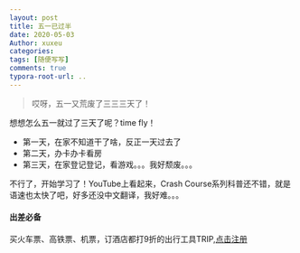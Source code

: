 ```yaml
---
layout: post
title: 五一已过半
date: 2020-05-03
Author: xuxeu
categories: 
tags: [随便写写]
comments: true
typora-root-url: ..
---
```


> 哎呀，五一又荒废了三三三天了！

想想怎么五一就过了三天了呢？time fly！

- 第一天，在家不知道干了啥，反正一天过去了
- 第二天，办卡办卡看房
- 第三天，在家登记登记，看游戏。。。我好颓废。。。

不行了，开始学习了！YouTube上看起来，Crash Course系列科普还不错，就是语速也太快了吧，好多还没中文翻译，我好难。。。

#### 出差必备

买火车票、高铁票、机票，订酒店都打9折的出行工具TRIP,[点击注册](https://h5.itrip.world/#/register/6tpd1Z)